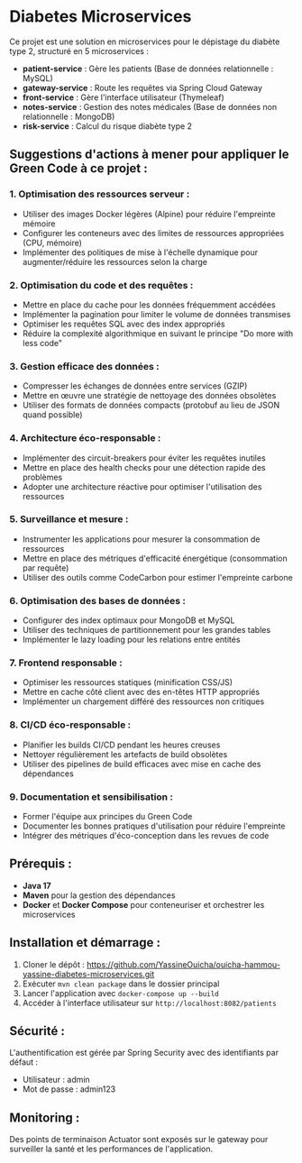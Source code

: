 # Diabetes Microservices

Ce projet est une solution en microservices pour le dépistage du diabète type 2, structuré en 5 microservices :

- **patient-service** : Gère les patients (Base de données relationnelle : MySQL)
- **gateway-service** : Route les requêtes via Spring Cloud Gateway
- **front-service** : Gère l'interface utilisateur (Thymeleaf)
- **notes-service** : Gestion des notes médicales (Base de données non relationnelle : MongoDB)
- **risk-service** : Calcul du risque diabète type 2

## Suggestions d'actions à mener pour appliquer le Green Code à ce projet :

### 1. Optimisation des ressources serveur :
- Utiliser des images Docker légères (Alpine) pour réduire l'empreinte mémoire
- Configurer les conteneurs avec des limites de ressources appropriées (CPU, mémoire)
- Implémenter des politiques de mise à l'échelle dynamique pour augmenter/réduire les ressources selon la charge

### 2. Optimisation du code et des requêtes :
- Mettre en place du cache pour les données fréquemment accédées
- Implémenter la pagination pour limiter le volume de données transmises
- Optimiser les requêtes SQL avec des index appropriés
- Réduire la complexité algorithmique en suivant le principe "Do more with less code"

### 3. Gestion efficace des données :
- Compresser les échanges de données entre services (GZIP)
- Mettre en œuvre une stratégie de nettoyage des données obsolètes
- Utiliser des formats de données compacts (protobuf au lieu de JSON quand possible)

### 4. Architecture éco-responsable :
- Implémenter des circuit-breakers pour éviter les requêtes inutiles
- Mettre en place des health checks pour une détection rapide des problèmes
- Adopter une architecture réactive pour optimiser l'utilisation des ressources

### 5. Surveillance et mesure :
- Instrumenter les applications pour mesurer la consommation de ressources
- Mettre en place des métriques d'efficacité énergétique (consommation par requête)
- Utiliser des outils comme CodeCarbon pour estimer l'empreinte carbone

### 6. Optimisation des bases de données :
- Configurer des index optimaux pour MongoDB et MySQL
- Utiliser des techniques de partitionnement pour les grandes tables
- Implémenter le lazy loading pour les relations entre entités

### 7. Frontend responsable :
- Optimiser les ressources statiques (minification CSS/JS)
- Mettre en cache côté client avec des en-têtes HTTP appropriés
- Implémenter un chargement différé des ressources non critiques

### 8. CI/CD éco-responsable :
- Planifier les builds CI/CD pendant les heures creuses
- Nettoyer régulièrement les artefacts de build obsolètes
- Utiliser des pipelines de build efficaces avec mise en cache des dépendances

### 9. Documentation et sensibilisation :
- Former l'équipe aux principes du Green Code
- Documenter les bonnes pratiques d'utilisation pour réduire l'empreinte
- Intégrer des métriques d'éco-conception dans les revues de code

## Prérequis :
- **Java 17**
- **Maven** pour la gestion des dépendances
- **Docker** et **Docker Compose** pour conteneuriser et orchestrer les microservices

## Installation et démarrage :
1. Cloner le dépôt : https://github.com/YassineOuicha/ouicha-hammou-yassine-diabetes-microservices.git
2. Exécuter `mvn clean package` dans le dossier principal
3. Lancer l'application avec `docker-compose up --build`
4. Accéder à l'interface utilisateur sur `http://localhost:8082/patients`

## Sécurité :

L'authentification est gérée par Spring Security avec des identifiants par défaut :
- Utilisateur : admin
- Mot de passe : admin123

## Monitoring :

Des points de terminaison Actuator sont exposés sur le gateway pour surveiller la santé et les performances de l'application.